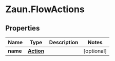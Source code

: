 # Zaun.FlowActions

## Properties
Name | Type | Description | Notes
------------ | ------------- | ------------- | -------------
**name** | [**Action**](Action.md) |  | [optional] 


